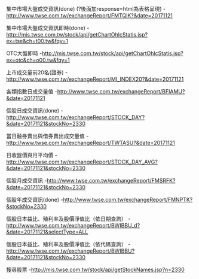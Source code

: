 集中市場大盤成交資訊(done)                        (?後面加response=html為表格呈現)
-http://www.twse.com.tw/exchangeReport/FMTQIK?&date=20171121

集中市場大盤成交資訊即時(done)
-http://mis.twse.com.tw/stock/api/getChartOhlcStatis.jsp?ex=tse&ch=t00.tw&fqy=1

OTC大盤即時
-http://mis.twse.com.tw/stock/api/getChartOhlcStatis.jsp?ex=otc&ch=o00.tw&fqy=1

上市成交量前20名(證券)
-http://www.twse.com.tw/exchangeReport/MI_INDEX20?&date=20171121

各類指數日成交量值
-http://www.twse.com.tw/exchangeReport/BFIAMU?&date=20171121

個股日成交資訊(done)
-http://www.twse.com.tw/exchangeReport/STOCK_DAY?&date=20171121&stockNo=2330

當日融券賣出與借券賣出成交量值
-http://www.twse.com.tw/exchangeReport/TWTASU?&date=20171121

日收盤價與月平均價
-http://www.twse.com.tw/exchangeReport/STOCK_DAY_AVG?&date=20171121&stockNo=2330

個股月成交資訊
-http://www.twse.com.tw/exchangeReport/FMSRFK?&date=20171121&stockNo=2330

個股年成交資訊(done)
-http://www.twse.com.tw/exchangeReport/FMNPTK?&stockNo=2330

個股日本益比、殖利率及股價淨值比（依日期查詢）
-http://www.twse.com.tw/exchangeReport/BWIBBU_d?&date=20171121&selectType=ALL

個股日本益比、殖利率及股價淨值比（依代碼查詢）
-http://www.twse.com.tw/exchangeReport/BWIBBU?&date=20171121&stockNo=2330

搜尋股票
-http://mis.twse.com.tw/stock/api/getStockNames.jsp?n=2330
